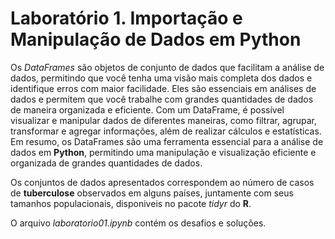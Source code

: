 # Laboratório 1. Importação e Manipulação de Dados em Python

Os *DataFrames* são objetos de conjunto de dados que facilitam a análise de dados, permitindo que você tenha uma visão mais completa dos dados e identifique erros com maior facilidade. Eles são essenciais em análises de dados e permitem que você trabalhe com grandes quantidades de dados de maneira organizada e eficiente. Com um DataFrame, é possível visualizar e manipular dados de diferentes maneiras, como filtrar, agrupar, transformar e agregar informações, além de realizar cálculos e estatísticas. Em resumo, os DataFrames são uma ferramenta essencial para a análise de dados em **Python**, permitindo uma manipulação e visualização eficiente e organizada de grandes quantidades de dados.

Os conjuntos de dados apresentados correspondem ao número de casos de **tuberculose** observados em alguns países, juntamente com seus tamanhos populacionais, disponiveis no pacote *tidyr* do **R**. 

O arquivo *laboratorio01.ipynb* contém os desafios e soluções. 
